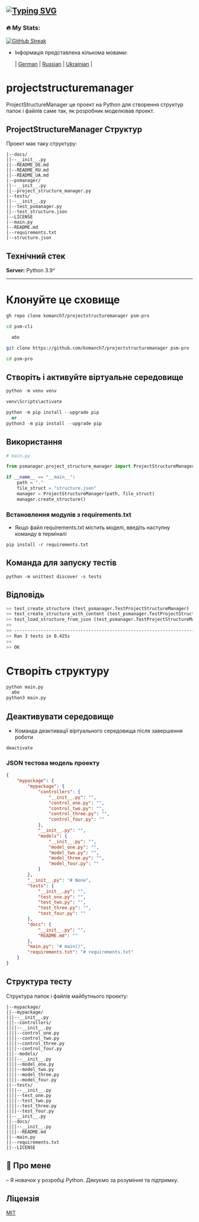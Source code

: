 
[![Typing SVG](https://readme-typing-svg.herokuapp.com?color=%2336BCF7&lines=МЕНЕДЖЕР+ПРОЕКТУВАННЯ+СТРУКТУР)](https://github.com/komanch7/projectstructuremanager)
---

### 🔥 My Stats:
[![GitHub Streak](https://github-readme-streak-stats.herokuapp.com/?user=komanch7&theme=dark&background=0d1117)](https://github.com/komanch7/projectstructuremanager/pulse)

- Інформація представлена ​​кількома мовами:
    
    | [German](https://github.com/komanch7/projectstructuremanager/blob/main/docs/README_DE.md) |
    [Russian](https://github.com/komanch7/projectstructuremanager/blob/main/docs/README_RU.md) |
    [Ukrainian](https://github.com/komanch7/projectstructuremanager/blob/main/docs/README_UA.md) |


# projectstructuremanager
ProjectStructureManager це проект на Python для створення структур папок і файлів саме так, як розробник моделював проект.

## ProjectStructureManager Структур
Проект має таку структуру:
```
|--docs/
||--__init__.py
||--README_DE.md
||--README_RU.md
||--README_UA.md
|--psmanager/
||--__init__.py
||--project_structure_manager.py
|--tests/
||--__init__.py
||--test_psmanager.py
||--test_structure.json
|--LICENSE
|--main.py
|--README.md
|--requirements.txt
|--structure.json
```
## Технічний стек

**Server:** Python 3.9^

---

# Клонуйте це сховище

```sh
gh repo clone komanch7/projectstructuremanager psm-pro

cd psm-cli

  або

git clone https://github.com/komanch7/projectstructuremanager psm-pro

cd psm-pro
```
## Створіть і активуйте віртуальне середовище
```python
python -m venv venv

venv\Scripts\activate

python -m pip install --upgrade pip
  or
python3 -m pip install --upgrade pip
```
## Використання
```python
# main.py

from psmanager.project_structure_manager import ProjectStructureManager

if __name__ == "__main__":
    path = "."
    file_struct = "structure.json"
    manager = ProjectStructureManager(path, file_struct)
    manager.create_structure()
```
### Встановлення модулів з requirements.txt
- Якщо файл requirements.txt містить моделі, введіть наступну команду в терміналі
```
pip install -r requirements.txt
```
## Команда для запуску тестів
```
python -m unittest discover -s tests 
```
## Відповідь
```bash
>> test_create_structure (test_psmanager.TestProjectStructureManager) ... ok
>> test_create_structure_with_content (test_psmanager.TestProjectStructureManager) ... ok
>> test_load_structure_from_json (test_psmanager.TestProjectStructureManager) ... ok
>> 
>> ----------------------------------------------------------------------
>> Ran 3 tests in 0.425s
>> 
>> OK
```

# Створіть структуру
```python
python main.py
  або
python3 main.py
```
## Деактивувати середовище
- Команда деактивації віртуального середовища після завершення роботи
```
deactivate
```
### JSON тестова модель проекту
```json
{
    "mypackage": {
        "mypackage": {
            "controllers": {
                "__init__.py": "",
                "control_one.py": "",
                "control_two.py": "",
                "control_three.py": "",
                "control_four.py": ""
            },
            "__init__.py": "",
            "models": {
                "__init__.py": "",
                "model_one.py": "",
                "model_two.py": "",
                "model_three.py": "",
                "model_four.py": ""
            }
        },
        "__init__.py": "# None",
        "tests": {
            "__init__.py": "",
            "test_one.py": "",
            "test_two.py": "",
            "test_three.py": "",
            "test_four.py": ""
        },
        "docs": {
            "__init__.py": "",
            "README.md": ""
        },
        "main.py": "# main()",
        "requirements.txt": "# requirements.txt"
    }
}
```
## Структура тесту
Структура папок і файлів майбутнього проекту:
```
|--mypackage/
||--mypackage/
|||--__init__.py
|||--controllers/
||||--__init__.py
||||--control_one.py
||||--control_two.py
||||--control_three.py
||||--control_four.py
|||--models/
||||--__init__.py
||||--model_one.py
||||--model_two.py
||||--model_three.py
||||--model_four.py
||--tests/
||||--__init__.py
||||--test_one.py
||||--test_two.py
||||--test_three.py
||||--test_four.py
||--__init__.py
||--docs/
||||--__init__.py
||||--README.md
||--main.py
||--requirements.txt
||--LICENSE
```
## 🚀 Про мене
– Я новачок у розробці Python. Дякуємо за розуміння та підтримку.

## Ліцензія
[MIT](https://github.com/komanch7/projectstructuremanager/LICENSE)
